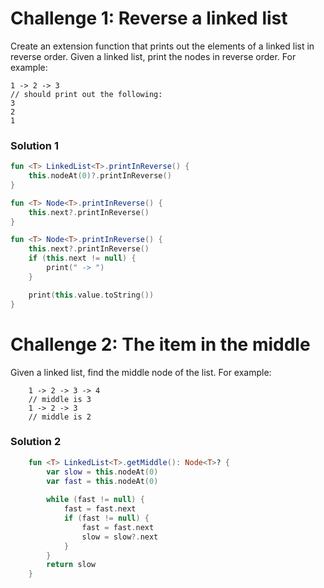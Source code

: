 # Challenge 1: Reverse a linked list
Create an extension function that prints out the elements of a linked list in reverse
order. Given a linked list, print the nodes in reverse order. For example:
```
1 -> 2 -> 3
// should print out the following:
3
2
1
```
### Solution 1

```kt
fun <T> LinkedList<T>.printInReverse() {
    this.nodeAt(0)?.printInReverse()
}
```

```kt
fun <T> Node<T>.printInReverse() {
    this.next?.printInReverse()
}
```

```kt
fun <T> Node<T>.printInReverse() {
    this.next?.printInReverse()
    if (this.next != null) {
        print(" -> ")
    }

    print(this.value.toString())
}
```

# Challenge 2: The item in the middle

Given a linked list, find the middle node of the list. For example:
```
    1 -> 2 -> 3 -> 4
    // middle is 3
    1 -> 2 -> 3
    // middle is 2
```

### Solution 2

```kt
    fun <T> LinkedList<T>.getMiddle(): Node<T>? {
        var slow = this.nodeAt(0)
        var fast = this.nodeAt(0)
        
        while (fast != null) {
            fast = fast.next
            if (fast != null) {
                fast = fast.next
                slow = slow?.next
            }
        }
        return slow
    }
```